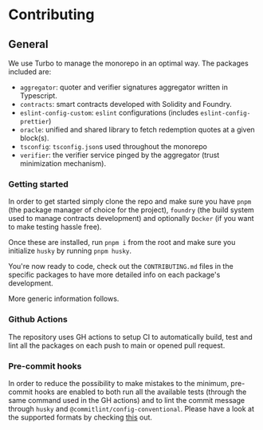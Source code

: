 # Contributing

## General

We use Turbo to manage the monorepo in an optimal way. The packages included are:

- `aggregator`: quoter and verifier signatures aggregator written in Typescript.
- `contracts`: smart contracts developed with Solidity and Foundry.
- `eslint-config-custom`: `eslint` configurations (includes `eslint-config-prettier`)
- `oracle`: unified and shared library to fetch redemption quotes at a given block(s).
- `tsconfig`: `tsconfig.json`s used throughout the monorepo
- `verifier`: the verifier service pinged by the aggregator (trust minimization mechanism).

### Getting started

In order to get started simply clone the repo and make sure you have `pnpm` (the package manager of
choice for the project), `foundry` (the build system used to manage contracts development) and
optionally `Docker` (if you want to make testing hassle free).

Once these are installed, run `pnpm i` from the root and make sure you initialize `husky` by running
`pnpm husky`.

You're now ready to code, check out the `CONTRIBUTING.md` files in the specific packages to have
more detailed info on each package's development.

More generic information follows.

### Github Actions

The repository uses GH actions to setup CI to automatically build, test and lint all the packages on
each push to main or opened pull request.

### Pre-commit hooks

In order to reduce the possibility to make mistakes to the minimum, pre-commit hooks are enabled to
both run all the available tests (through the same command used in the GH actions) and to lint the
commit message through `husky` and `@commitlint/config-conventional`. Please have a look at the
supported formats by checking
[this](https://github.com/conventional-changelog/commitlint/tree/master/@commitlint/config-conventional)
out.

